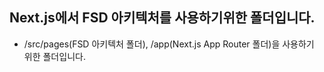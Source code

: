 ## Next.js에서 FSD 아키텍처를 사용하기위한 폴더입니다.

- /src/pages(FSD 아키텍처 폴더), /app(Next.js App Router 폴더)을 사용하기 위한 폴더입니다.
